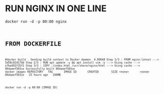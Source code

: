 # RUN NGINX IN ONE LINE
<code>docker run -d -p 80:80 nginx<code>
# FROM DOCKERFILE
``#docker build .
Sending build context to Docker daemon  4.096kB
Step 1/3 : FROM nginx:latest
 ---> 5d58c024174d
Step 2/3 : RUN apt update -y && apt install vim -y
 ---> Using cache
 ---> e7be692f35f1
Step 3/3 : COPY ./index.html /usr/share/nginx/html
 ---> Using cache
 ---> 86daeef503ce
Successfully built 86daeef503ce
``
``docker images
REPOSITORY   TAG       IMAGE ID       CREATED        SIZE
<none>       <none>    86daeef503ce   25 hours ago   196MB
``

``docker run -d -p 80:80 [IMAGE ID]``
